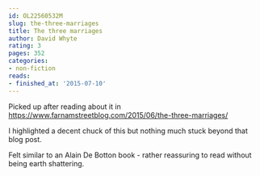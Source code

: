 ```yaml
---
id: OL22560532M
slug: the-three-marriages
title: The three marriages
author: David Whyte
rating: 3
pages: 352
categories:
- non-fiction
reads:
- finished_at: '2015-07-10'
---
```

Picked up after reading about it in https://www.farnamstreetblog.com/2015/06/the-three-marriages/

I highlighted a decent chuck of this but nothing much stuck beyond that blog post.

Felt similar to an Alain De Botton book - rather reassuring to read without being earth shattering.
